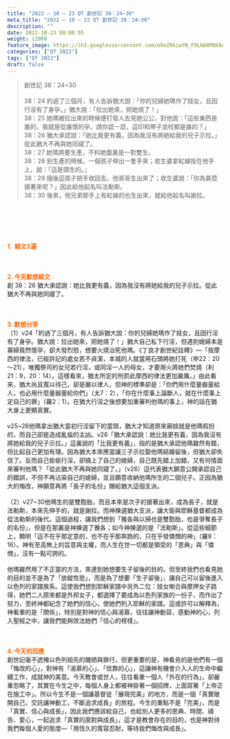 ```yaml
---
title: "2022 – 10 – 23 QT 創世記 38：24~30"
meta_title: "2022 – 10 – 23 QT 創世記 38：24~30"
description: ""
date: 2022-10-23 00:00:55
weight: 12960
feature_image: https://lh3.googleusercontent.com/ehoZRkiwYN_F9LNA8M068AYxt73EavCZno-PD1cJRuf5BbSkQVUWr3gNEbt5kSs28Pb_Elg17kSrtf9ybWvojWoMV6I4tPM3vGRGDq6GkKkPdL2Gut4QAIw4-uykKUAtNiKgQKntvsU=w800
categories: ["QT 2022"]
tags: ["QT 2022"]
draft: false
---
```


<blockquote>創世記 38：24~30<br />
<br />
38：24 約過了三個月，有人告訴猶大說：「你的兒婦她瑪作了妓女，且因行淫有了身孕。」猶大說：「拉出她來，把她燒了！」<br />
38：25 她瑪被拉出來的時候便打發人去見她公公，對他說：「這些東西是誰的，我就是從誰懷的孕。請你認一認，這印和帶子並杖都是誰的？」<br />
38：26 猶大承認說：「她比我更有義，因為我沒有將她給我的兒子示拉。」從此猶大不再與她同寢了。<br />
38：27 她瑪將要生產，不料她腹裏是一對雙生。<br />
38：28 到生產的時候，一個孩子伸出一隻手來；收生婆拿紅線拴在他手上，說：「這是頭生的。」<br />
38：29 隨後這孩子把手收回去，他哥哥生出來了；收生婆說：「你為甚麼搶著來呢？」因此給他起名叫法勒斯。<br />
38：30 後來，他兄弟那手上有紅線的也生出來，就給他起名叫謝拉。</blockquote><br />
&nbsp;<br />
<br />
&nbsp;<br />
<br />
<span style="color: #ff6600;"><strong>1.  經文3遍</strong></span><br />
<br />
&nbsp;<br />
<br />
<span style="color: #ff6600;"><strong>2. 今天默想經文<br />
</strong></span>創 38：26 猶大承認說：她比我更有義，因為我沒有將她給我的兒子示拉。從此猶大不再與她同寢了。<br />
<br />
&nbsp;<br />
<br />
<strong><span style="color: #ff6600;">3. 默想分享<br />
</span></strong>（1）v24「約過了三個月，有人告訴猶大說：你的兒婦她瑪作了妓女，且因行淫有了身孕。猶大說：拉出她來，把她燒了！」猶大自己私下行淫，但遇到媳婦本是寡婦竟然懷孕，卻大發烈怒，想要火燒治死他瑪。《丁良才創世紀註釋》—「按摩西的律法，已經許記的處女若不貞潔，本城的人就當用石頭將她打死（申22：20～21），唯獨祭司的女兒若行淫，或同淫一人的母女，才要用火將她們焚燒（利21：9，20：14）。這樣看來，猶太所定的刑罰此摩西的律法更加嚴厲。」由此看來，猶大尚且寬以待己，卻是嚴以律人，但神的標準卻是：「你們用什麼量器量給人，也必用什麼量器量給你們」（太7：2），「你在什麼事上論斷人，就在什麼事上定自己的罪」（羅2：1）。在猶大行淫之後想要加重審判他瑪的事上，神的話在猶大身上更顯真實。<br />
<br />
v25~26他瑪拿出猶大當初行淫留下的當頭，猶大才知道原來廟妓就是他瑪假扮的，而自己卻是造成亂倫的主凶。v26「猶大承認說：她比我更有義，因為我沒有將她給我的兒子示拉。」這裏說的「比我更有義」，指的是猶大承認他瑪雖然有錯，但比起自己更加有理。因為猶大本來應當讓三子示拉娶他瑪結婚留後，但猶大卻失信了。反而自己偷偷行淫，卻搞上了自己的媳婦，自己既先錯上加錯，又有何情面來審判他瑪？「從此猶大不再與她同寢了。」（v26）這代表猶大願意公開承認自己的錯誤，不但不再沾染自己的媳婦，並且願意收納他瑪所生的二個兒子。正因為猶大的悔改，神願意再將「長子的名份」賜給猶大這個支派。<br />
<br />
（2）v27~30他瑪生的是雙胞胎，而且本來是次子的搶著出來，成為長子，就是法勒斯，本來先伸手的，就是謝拉。而神揀選猶大支派，讓大衛與耶穌基督都成為從法勒斯的後代。這個過程，讓我們想到「雅各與以掃也是雙胞胎，也是爭奪長子的名份」，但是在那裏是神揀選了雅各；如今神揀選的是「法勒斯」。從這些細節上，顯明「這不在乎那定意的，也不在乎那奔跑的，只在乎發憐憫的神」（羅9：16）。神有至高無上的旨意與主權，而人生在世一切都是領受的「恩典」與「憐憫」，沒有一點可誇的。<br />
<br />
他瑪雖然用了不正當的方法，來達到她想要生子留後的目的，但至終我們也看見她的目的並不是為了「放縱性慾」，而是為了想要「生子留後」，讓自己可以留後進入以色列的家譜族系。這使我們想到耶穌家譜中另外二位：妓女喇合與摩押女子路得，她們二人原來都是外邦女子，都選擇了要成為以色列家族的一份子，而作出了努力，至終神都紀念了她們的信心，使她們列入耶穌的家譜。這或許可以解釋為，神看重的是「關係」，特別是對神的信心與渴慕，往往讓神動容，感動神的心，列入聖經之中，讓我們能夠效法她們「信心的榜樣」。<br />
<br />
&nbsp;<br />
<br />
<strong><span style="color: #ff6600;">4. 今天的回應<br />
</span></strong>創世記毫不遮掩以色列祖先的醜陋與罪行，但更重要的是，神看見的是他們有一個「悔改的心」，對神有「渴慕的心」、「信靠的心」，這讓神有機會介入人的生命中繼續工作，成就神的美意。今天教會或世人，往往看重一個人「外在的行為」，卻嚴重忽略了，其實在今生之中，每個人身上都被神掛著一個招牌，上面寫著「上帝正在施工中」。所以今生不是一個讓基督徒「展現完美」的地方，而是一個「真實敞開自己，交託讓神動工，不斷追求成長」的旅程。今生的重點不是「完美」，而是「真實、信心與成長」，因此我們應該給自己，也給別人更多的恩典、時間、禱告、愛心，一起追求「真實的面對與成長」，這才是教會存在的目的，也是神對待我們每個人愛的態度—「用恆久的寬容忍耐，等待我們悔改與成長」。<br />
<br />
&nbsp;
        